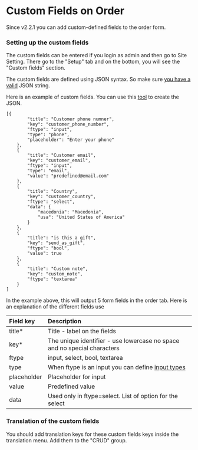 # Custom Fields on Order

Since v2.2.1 you can add custom-defined fields to the order form. 

### Setting up the custom fields

The custom fields can be entered if you login as admin and then go to Site Setting. There go to the "Setup" tab and on the bottom, you will see the "Custom fields" section. 

The custom fields are defined using JSON syntax. So make sure [you have a valid](https://jsonlint.com/) JSON string.

Here is an example of custom fields. You can use this [tool](https://jsoneditoronline.org/) to create the JSON.

```text
[{
		"title": "Customer phone numner",
		"key": "customer_phone_number",
		"ftype": "input",
		"type": "phone",
		"placeholder": "Enter your phone"
	},
	{
		"title": "Customer email",
		"key": "customer_email",
		"ftype": "input",
		"type": "email",
		"value": "predefined@email.com"
	},
	{
		"title": "Country",
		"key": "customer_country",
		"ftype": "select",
		"data": {
			"macedonia": "Macedonia",
			"usa": "United States of America"
		}
	},
	{
		"title": "is this a gift",
		"key": "send_as_gift",
		"ftype": "bool",
		"value": true
	},
	{
		"title": "Custom note",
		"key": "custom_note",
		"ftype": "textarea"
	}
]
```

In the example above, this will output 5 form fields in the order tab.  Here is an explanation of the different fields use

| Field key | Description |
| :--- | :--- |
| title\* | Title - label on the fields |
| key\* | The unique identifier - use lowercase no space and no special characters |
| ftype | input, select, bool, textarea |
| type | When ftype is an input you can define [input types](https://www.w3schools.com/html/html_form_input_types.asp) |
| placeholder | Placeholder for input |
| value | Predefined value |
| data | Used only in ftype=select. List of option for the select |

### Translation of the custom fields

You should add translation keys for these custom fields keys inside the translation menu. Add them to the "CRUD" group.

